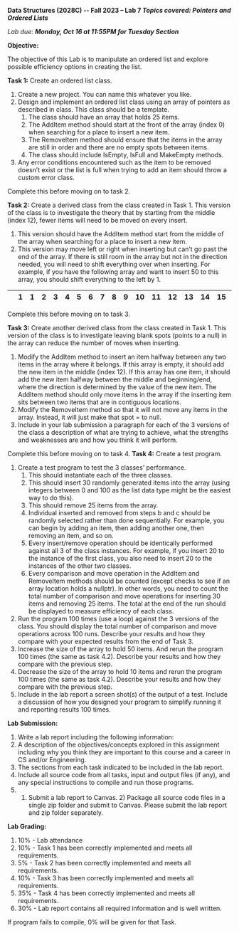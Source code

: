 ﻿**Data Structures (2028C) -- Fall 2023 – Lab 7 *Topics covered: Pointers and Ordered Lists*** 

*Lab due: **Monday, Oct 16 at 11:55PM for Tuesday Section*** 

**Objective:** 

The objective of this Lab is to manipulate an ordered list and explore possible efficiency options in creating the list. 

**Task 1:**  Create an ordered list class. 

1. Create a new project.  You can name this whatever you like. 
1. Design and implement an ordered list class using an array of pointers as described in class.  This class should be a template.   
   1. The class should have an array that holds 25 items. 
   1. The AddItem method should start at the front of the array (index 0) when searching for a place to insert a new item. 
   1. The RemoveItem method should ensure that the items in the array are still in order and there are no empty spots between items. 
   1. The class should include IsEmpty, IsFull and MakeEmpty methods. 
1. Any error conditions encountered such as the item to be removed doesn’t exist or the list is full when trying to add an item should throw a custom error class. 

Complete this before moving on to task 2. 

**Task 2:**  Create a derived class from the class created in Task 1.  This version of the class is to investigate the theory that by starting from the middle (index 12), fewer items will need to be moved on every insert. 

1. This version should have the AddItem method start from the middle of the array when searching for a place to insert a new item. 
1. This version may move left or right when inserting but can’t go past the end of the array.  If there is still room in the array but not in the direction needed, you will need to shift everything over when inserting. For example, if you have the following array and want to insert 50 to this array, you should shift everything to the left by 1. 



||1 |1 |2 |3 |4 |5 |6 |7 |8 |9 |10 |11 |12 |13 |14 |15 |16 |17 |18 |19 |20 |30 |40 |60 |
| :- | - | - | - | - | - | - | - | - | - | - | - | - | - | - | - | - | - | - | - | - | - | - | - | - |

Complete this before moving on to task 3. 

**Task 3:**  Create another derived class from the class created in Task 1.  This version of the class is to investigate leaving blank spots (points to a null) in the array can reduce the number of moves when inserting. 

1. Modify the AddItem method to insert an item halfway between any two items in the array where it belongs.  If this array is empty, it should add the new item in the middle (index 12). If this array has one item, it should add the new item halfway between the middle and beginning/end, where the  direction  is  determined  by the value of the new item.  The AddItem method should only move items in the array if the inserting item sits between two items that are in contiguous locations. 
2. Modify the RemoveItem method so that it will not move any items in the array.  Instead, it will just make that spot = to null. 
2. Include in your lab submission a paragraph for each of the 3 versions of the class a description of what are trying to achieve, what the strengths and weaknesses are and how you think it will perform. 

Complete this before moving on to task 4. **Task 4:**  Create a test program. 

1. Create a test program to test the 3 classes’ performance. 
   1. This should instantiate each of the three classes. 
   1. This should insert 30 randomly generated items into the array (using integers between 0 and 100 as the list data type might be the easiest way to do this). 
   1. This should remove 25 items from the array. 
   1. Individual inserted and removed from steps b and c should be randomly selected rather than done sequentially. For example, you can begin by adding an item, then adding another one, then removing an item, and so on. 
   1. Every insert/remove operation should be identically performed against all 3 of the class instances. For example, if you insert 20 to the instance of the first class, you also need to insert 20 to the instances of the other two classes. 
   1. Every comparison and move operation in the AddItem and RemoveItem methods should be counted (except checks to see if an array location holds a nullptr).  In other words, you need to count the total number of comparison and move operations for inserting 30 items and removing 25 items. The total at the end of the run should be displayed to measure efficiency of each class. 
1. Run the program 100 times (use a loop) against the 3 versions of the class.  You should display the total number of comparison and move operations across 100 runs. Describe your results and how they compare with your expected results from the end of Task 3. 
1. Increase the size of the array to hold 50 items. And rerun the program 100 times (the same as task 4.2).  Describe your results and how they compare with the previous step. 
1. Decrease the size of the array to hold 10 items and rerun the program 100 times (the same as task 4.2).  Describe your results and how they compare with the previous step. 
1. Include in the lab report a screen shot(s) of the output of a test.  Include a discussion of how you designed your program to simplify running it and reporting results 100 times.   

**Lab Submission:** 

1. Write a lab report including the following information: 
1. A description of the objectives/concepts explored in this assignment including why you think they are important to this course and a career in CS and/or Engineering. 
1. The sections from each task indicated to be included in the lab report.  
2. Include all source code from all tasks, input and output files (if any), and any special instructions to compile and run those programs. 
2. 1) Submit a lab report to Canvas. 2) Package all source code files in a single zip folder and submit to Canvas. Please submit the lab report and zip folder separately. 

**Lab Grading:** 

1. 10% - Lab attendance 
1. 10% - Task 1 has been correctly implemented and meets all requirements. 
1. 5% - Task 2 has been correctly implemented and meets all requirements.  
1. 10% - Task 3 has been correctly implemented and meets all requirements. 
1. 35% - Task 4 has been correctly implemented and meets all requirements. 
1. 30% - Lab report contains all required information and is well written. 

If program fails to compile, 0% will be given for that Task. 

